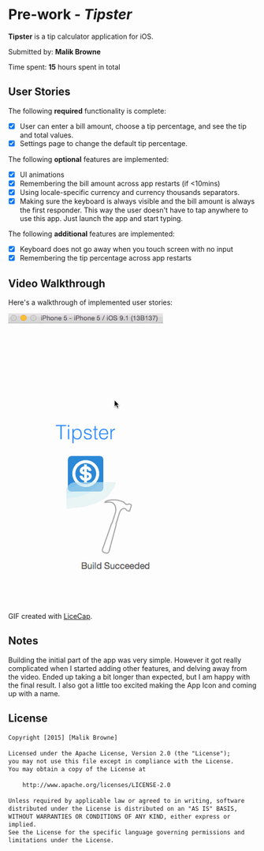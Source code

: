 # Pre-work - *Tipster*

**Tipster** is a tip calculator application for iOS.

Submitted by: **Malik Browne**

Time spent: **15** hours spent in total

## User Stories

The following **required** functionality is complete:

* [X] User can enter a bill amount, choose a tip percentage, and see the tip and total values.
* [X] Settings page to change the default tip percentage.

The following **optional** features are implemented:
* [X] UI animations
* [X] Remembering the bill amount across app restarts (if <10mins)
* [X] Using locale-specific currency and currency thousands separators.
* [X] Making sure the keyboard is always visible and the bill amount is always the first responder. This way the user doesn't have to tap anywhere to use this app. Just launch the app and start typing.

The following **additional** features are implemented:

- [X] Keyboard does not go away when you touch screen with no input
- [X] Remembering the tip percentage across app restarts

## Video Walkthrough 

Here's a walkthrough of implemented user stories:

<img src='https://github.com/browne0/Tipster/blob/master/codepath-tipsCalculator-final/Tipster_final.gif' title='Video Walkthrough' width='' alt='Video Walkthrough' />

GIF created with [LiceCap](http://www.cockos.com/licecap/).

## Notes

Building the initial part of the app was very simple. However it got really complicated when I started adding other features,
and delving away from the video. Ended up taking a bit longer than expected, but I am happy with the final result. I also
got a little too excited making the App Icon and coming up with a name.

## License

    Copyright [2015] [Malik Browne]

    Licensed under the Apache License, Version 2.0 (the "License");
    you may not use this file except in compliance with the License.
    You may obtain a copy of the License at

        http://www.apache.org/licenses/LICENSE-2.0

    Unless required by applicable law or agreed to in writing, software
    distributed under the License is distributed on an "AS IS" BASIS,
    WITHOUT WARRANTIES OR CONDITIONS OF ANY KIND, either express or implied.
    See the License for the specific language governing permissions and
    limitations under the License.
